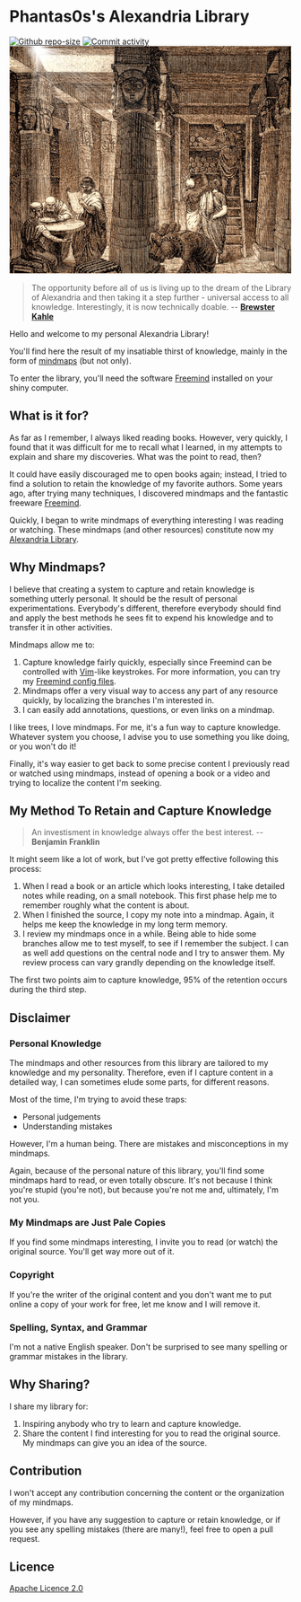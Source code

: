 # Phantas0s's Alexandria Library

[![Github repo-size](https://img.shields.io/github/repo-size/Phantas0s/alexandria-library.svg?color=success&label=Library%20size)]()
[![Commit activity](https://img.shields.io/github/commit-activity/m/Phantas0s/alexandria-library?label=Writing%20sessions&color=blue)]()
[![Alexandria Library illustration](./library-of-alexandria.jpg)]()
> The opportunity before all of us is living up to the dream of the Library of Alexandria and then taking it a step further - universal access to all knowledge. Interestingly, it is now technically doable. -- **[Brewster Kahle](https://en.wikipedia.org/wiki/Brewster_Kahle)** 

Hello and welcome to my personal Alexandria Library!

You'll find here the result of my insatiable thirst of knowledge, mainly in the form of [mindmaps](https://en.wikipedia.org/wiki/Mind_map) (but not only).

To enter the library, you'll need the software [Freemind](http://freemind.sourceforge.net/wiki/index.php/Main_Page) installed on your shiny computer.

## What is it for?

As far as I remember, I always liked reading books. However, very quickly, I found that it was difficult for me to recall what I learned, in my attempts to explain and share my discoveries. What was the point to read, then?

It could have easily discouraged me to open books again; instead, I tried to find a solution to retain the knowledge of my favorite authors. Some years ago, after trying many techniques, I discovered mindmaps and the fantastic freeware [Freemind](http://freemind.sourceforge.net/wiki/index.php/Main_Page).

Quickly, I began to write mindmaps of everything interesting I was reading or watching. These mindmaps (and other resources) constitute now my [Alexandria Library](https://en.wikipedia.org/wiki/Library_of_Alexandria).

## Why Mindmaps?

I believe that creating a system to capture and retain knowledge is something utterly personal. It should be the result of personal experimentations. Everybody's different, therefore everybody should find and apply the best methods he sees fit to expend his knowledge and to transfer it in other activities.

Mindmaps allow me to:

1. Capture knowledge fairly quickly, especially since Freemind can be controlled with [Vim](https://www.vim.org)-like keystrokes. For more information, you can try my [Freemind config files](https://github.com/Phantas0s/.dotfiles/blob/master/install/install-freemind.sh).
2. Mindmaps offer a very visual way to access any part of any resource quickly, by localizing the branches I'm interested in.
3. I can easily add annotations, questions, or even links on a mindmap.

I like trees, I love mindmaps. For me, it's a fun way to capture knowledge. Whatever system you choose, I advise you to use something you like doing, or you won't do it!

Finally, it's way easier to get back to some precise content I previously read or watched using mindmaps, instead of opening a book or a video and trying to localize the content I'm seeking.

## My Method To Retain and Capture Knowledge

> An investisment in knowledge always offer the best interest. -- **Benjamin Franklin**

It might seem like a lot of work, but I've got pretty effective following this process:

1. When I read a book or an article which looks interesting, I take detailed notes while reading, on a small notebook. This first phase help me to remember roughly what the content is about.
2. When I finished the source, I copy my note into a mindmap. Again, it helps me keep the knowledge in my long term memory.
3. I review my mindmaps once in a while. Being able to hide some branches allow me to test myself, to see if I remember the subject. I can as well add questions on the central node and I try to answer them. My review process can vary grandly depending on the knowledge itself. 

The first two points aim to capture knowledge, 95% of the retention occurs during the third step.

## Disclaimer

### Personal Knowledge

The mindmaps and other resources from this library are tailored to my knowledge and my personality. Therefore, even if I capture content in a detailed way, I can sometimes elude some parts, for different reasons.

Most of the time, I'm trying to avoid these traps:

* Personal judgements
* Understanding mistakes

However, I'm a human being. There are mistakes and misconceptions in my mindmaps.

Again, because of the personal nature of this library, you'll find some mindmaps hard to read, or even totally obscure. It's not because I think you're stupid (you're not), but because you're not me and, ultimately, I'm not you.

### My Mindmaps are Just Pale Copies

If you find some mindmaps interesting, I invite you to read (or watch) the original source. You'll get way more out of it.

### Copyright

If you're the writer of the original content and you don't want me to put online a copy of your work for free, let me know and I will remove it.

### Spelling, Syntax, and Grammar

I'm not a native English speaker. Don't be surprised to see many spelling or grammar mistakes in the library.

## Why Sharing?

I share my library for:

1. Inspiring anybody who try to learn and capture knowledge.
2. Share the content I find interesting for you to read the original source. My mindmaps can give you an idea of the source.

## Contribution

I won't accept any contribution concerning the content or the organization of my mindmaps. 

However, if you have any suggestion to capture or retain knowledge, or if you see any spelling mistakes (there are many!), feel free to open a pull request.

## Licence

[Apache Licence 2.0](https://choosealicense.com/licenses/apache-2.0/)

